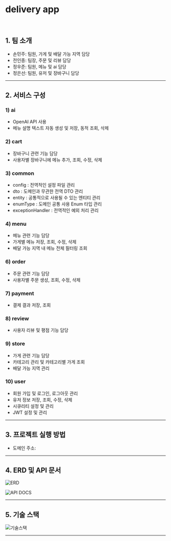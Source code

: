 # delivery app 
<br>


## 1. 팀 소개 
- 손민주: 팀원, 가게 및 배달 가능 지역 담당
- 전인종: 팀장, 주문 및 리뷰 담당
- 정우준: 팀원, 메뉴 및 ai 담당
- 정은선: 팀원, 유저 및 장바구니 담당

---

## 2. 서비스 구성 
### 1) ai
-	OpenAI API 사용
-	메뉴 설명 텍스트 자동 생성 및 저장, 동적 조회, 삭제


### 2) cart
-	장바구니 관련 기능 담당
-	사용자별 장바구니에 메뉴 추가, 조회, 수정, 삭제


### 3) common
- config : 전역적인 설정 파일 관리
- dto : 도메인과 무관한 전역 DTO 관리
- entity : 공통적으로 사용될 수 있는 엔티티 관리
- enumType : 도메인 공통 사용 Enum 타입 관리
- exceptionHandler : 전역적인 예외 처리 관리


### 4) menu
-	메뉴 관련 기능 담당
- 가게별 메뉴 저장, 조회, 수정, 삭제
- 배달 가능 지역 내 메뉴 전체 필터링 조회 


### 6) order
-	주문 관련 기능 담당
- 사용자별 주문 생성, 조회, 수정, 삭제


### 7) payment
- 결제 결과 저장, 조회


### 8) review
-	사용자 리뷰 및 평점 기능 담당


### 9) store
-	가게 관련 기능 담당
-	카테고리 관리 및 카테고리별 가게 조회
-	배달 가능 지역 관리


### 10) user
- 회원 가입 및 로그인, 로그아웃 관리
- 유저 정보 저장, 조회, 수정, 삭제
- 시큐리티 설정 및 관리
- JWT 설정 및 관리


---

## 3. 프로젝트 실행 방법
- 도메인 주소:

---

## 4. ERD 및 API 문서
![ERD](https://github.com/sparta-2pro/deliveryapp/blob/dev/erd_0225.png)


![API DOCS](https://github.com/sparta-2pro/deliveryapp/blob/dev/api_docs_0225.png)

---
## 5. 기술 스택
![기술스택](https://github.com/sparta-2pro/deliveryapp/blob/dev/stack_0225.png)

---
